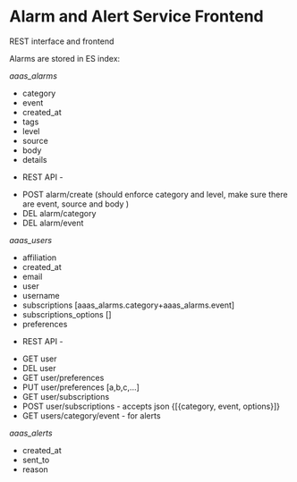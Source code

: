 # Alarm and Alert Service Frontend
REST interface and frontend 

Alarms are stored in ES index: 

*aaas_alarms*
* category
* event
* created_at
* tags
* level
* source
* body
* details

- REST API - 
* POST alarm/create (should enforce category and level, make sure there are event, source and body )
* DEL alarm/category
* DEL alarm/event

*aaas_users*
* affiliation
* created_at
* email
* user
* username
* subscriptions [aaas_alarms.category+aaas_alarms.event]
* subscriptions_options []
* preferences

- REST API -
* GET user 
* DEL user
* GET user/preferences
* PUT user/preferences [a,b,c,...]
* GET user/subscriptions
* POST user/subscriptions - accepts json {[{category, event, options}]}
* GET users/category/event - for alerts

*aaas_alerts*
* created_at
* sent_to
* reason